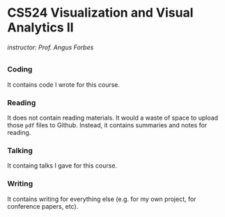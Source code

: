 # CS524 Visualization and Visual Analytics II
###### instructor: Prof. Angus Forbes

### Coding

It contains code I wrote for this course.

### Reading

It does not contain reading materials. It would a waste of space to upload those `pdf` files to Github. Instead, it contains summaries and notes for reading.

### Talking

It containg talks I gave for this course.

### Writing

It contains writing for everything else (e.g. for my own project, for conference papers, etc).
